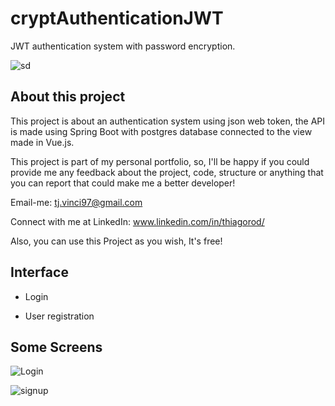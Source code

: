 # cryptAuthenticationJWT
JWT authentication system with password encryption.

![sd](https://img.shields.io/badge/PostgreSQL-316192?style=for-the-badge&logo=postgresql&logoColor=white&label=made%20with)

## About this project
This project is about an authentication system using json web token, the API is made using Spring Boot with postgres database connected to the view made in Vue.js.
 
This project is part of my personal portfolio, so, I'll be happy if you could provide me any feedback about the project, code, structure or anything that you can report that could make me a better developer!
  
Email-me: tj.vinci97@gmail.com

Connect with me at LinkedIn: www.linkedin.com/in/thiagorod/

Also, you can use this Project as you wish, It's free!

## Interface

- Login

- User registration

## Some Screens
![Login](https://github.com/andarino/cryptAuthJWT/blob/main/img/authView.png)

![signup](https://github.com/andarino/cryptAuthJWT/blob/main/img/registerView.png)
